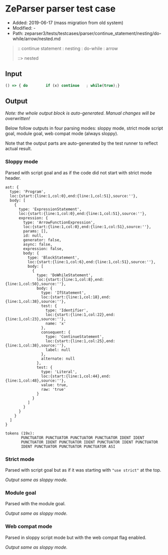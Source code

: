 # ZeParser parser test case

- Added: 2019-06-17 (mass migration from old system)
- Modified: -
- Path: zeparser3/tests/testcases/parser/continue_statement/nesting/do-while/arrow/nested.md

> :: continue statement : nesting : do-while : arrow
>
> ::> nested

## Input

`````js
() => { do        if (x) continue   ; while(true);}
`````

## Output

_Note: the whole output block is auto-generated. Manual changes will be overwritten!_

Below follow outputs in four parsing modes: sloppy mode, strict mode script goal, module goal, web compat mode (always sloppy).

Note that the output parts are auto-generated by the test runner to reflect actual result.

### Sloppy mode

Parsed with script goal and as if the code did not start with strict mode header.

`````
ast: {
  type: 'Program',
  loc:{start:{line:1,col:0},end:{line:1,col:51},source:''},
  body: [
    {
      type: 'ExpressionStatement',
      loc:{start:{line:1,col:0},end:{line:1,col:51},source:''},
      expression: {
        type: 'ArrowFunctionExpression',
        loc:{start:{line:1,col:0},end:{line:1,col:51},source:''},
        params: [],
        id: null,
        generator: false,
        async: false,
        expression: false,
        body: {
          type: 'BlockStatement',
          loc:{start:{line:1,col:6},end:{line:1,col:51},source:''},
          body: [
            {
              type: 'DoWhileStatement',
              loc:{start:{line:1,col:8},end:{line:1,col:50},source:''},
              body: {
                type: 'IfStatement',
                loc:{start:{line:1,col:18},end:{line:1,col:38},source:''},
                test: {
                  type: 'Identifier',
                  loc:{start:{line:1,col:22},end:{line:1,col:23},source:''},
                  name: 'x'
                },
                consequent: {
                  type: 'ContinueStatement',
                  loc:{start:{line:1,col:25},end:{line:1,col:38},source:''},
                  label: null
                },
                alternate: null
              },
              test: {
                type: 'Literal',
                loc:{start:{line:1,col:44},end:{line:1,col:48},source:''},
                value: true,
                raw: 'true'
              }
            }
          ]
        }
      }
    }
  ]
}

tokens (19x):
       PUNCTUATOR PUNCTUATOR PUNCTUATOR PUNCTUATOR IDENT IDENT
       PUNCTUATOR IDENT PUNCTUATOR IDENT PUNCTUATOR IDENT PUNCTUATOR
       IDENT PUNCTUATOR PUNCTUATOR PUNCTUATOR ASI
`````

### Strict mode

Parsed with script goal but as if it was starting with `"use strict"` at the top.

_Output same as sloppy mode._

### Module goal

Parsed with the module goal.

_Output same as sloppy mode._

### Web compat mode

Parsed in sloppy script mode but with the web compat flag enabled.

_Output same as sloppy mode._
